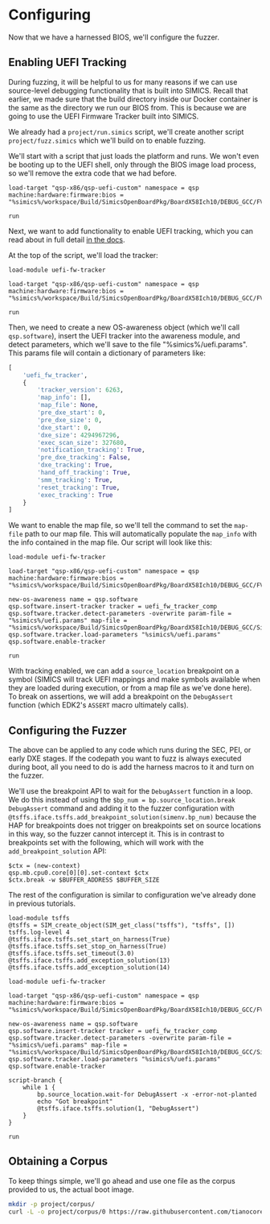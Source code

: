 # Configuring 

Now that we have a harnessed BIOS, we'll configure the fuzzer.

## Enabling UEFI Tracking

During fuzzing, it will be helpful to us for many reasons if we can use source-level
debugging functionality that is built into SIMICS. Recall that earlier, we made sure
that the build directory inside our Docker container is the same as the directory we
run our BIOS from. This is because we are going to use the UEFI Firmware Tracker built
into SIMICS.

We already had a `project/run.simics` script, we'll create another script
`project/fuzz.simics` which we'll build on to enable fuzzing.

We'll start with a script that just loads the platform and runs. We won't even be
booting up to the UEFI shell, only through the BIOS image load process, so we'll remove
the extra code that we had before.

```simics
load-target "qsp-x86/qsp-uefi-custom" namespace = qsp machine:hardware:firmware:bios = "%simics%/workspace/Build/SimicsOpenBoardPkg/BoardX58Ich10/DEBUG_GCC/FV/BOARDX58ICH10.fd"

run
```

Next, we want to add functionality to enable UEFI tracking, which you can read about
in full detail [in the docs](https://intel.github.io/tsffs/simics/analyzer-user-guide/uefi-fw-trk.html).

At the top of the script, we'll load the tracker:


```simics
load-module uefi-fw-tracker

load-target "qsp-x86/qsp-uefi-custom" namespace = qsp machine:hardware:firmware:bios = "%simics%/workspace/Build/SimicsOpenBoardPkg/BoardX58Ich10/DEBUG_GCC/FV/BOARDX58ICH10.fd"

run
```

Then, we need to create a new OS-awareness object (which we'll call `qsp.software`),
insert the UEFI tracker into the awareness module, and detect parameters, which we'll
save to the file "%simics%/uefi.params". This params file will contain a dictionary of
parameters like:

```python
[
    'uefi_fw_tracker',
    {
        'tracker_version': 6263,
        'map_info': [],
        'map_file': None,
        'pre_dxe_start': 0,
        'pre_dxe_size': 0,
        'dxe_start': 0,
        'dxe_size': 4294967296,
        'exec_scan_size': 327680,
        'notification_tracking': True,
        'pre_dxe_tracking': False,
        'dxe_tracking': True,
        'hand_off_tracking': True,
        'smm_tracking': True,
        'reset_tracking': True,
        'exec_tracking': True
    }
]
```

We want to enable the map file, so we'll tell the command to set the `map-file` path to
our map file. This will automatically populate the `map_info` with the info contained in
the map file. Our script will look like this:

```simics
load-module uefi-fw-tracker

load-target "qsp-x86/qsp-uefi-custom" namespace = qsp machine:hardware:firmware:bios = "%simics%/workspace/Build/SimicsOpenBoardPkg/BoardX58Ich10/DEBUG_GCC/FV/BOARDX58ICH10.fd"

new-os-awareness name = qsp.software
qsp.software.insert-tracker tracker = uefi_fw_tracker_comp
qsp.software.tracker.detect-parameters -overwrite param-file = "%simics%/uefi.params" map-file = "%simics%/workspace/Build/SimicsOpenBoardPkg/BoardX58Ich10/DEBUG_GCC/SimicsX58.map"
qsp.software.tracker.load-parameters "%simics%/uefi.params"
qsp.software.enable-tracker

run
```

With tracking enabled, we can add a `source_location` breakpoint on a symbol (SIMICS
will track UEFI mappings and make symbols available when they are loaded during
execution, or from a map file as we've done here). To break on assertions, we will
add a breakpoint on the `DebugAssert` function (which EDK2's `ASSERT` macro ultimately
calls).

## Configuring the Fuzzer

The above can be applied to any code which runs during the SEC, PEI, or early DXE
stages. If the codepath you want to fuzz is always executed during boot, all you need to
do is add the harness macros to it and turn on the fuzzer.

We'll use the breakpoint API to wait for the `DebugAssert` function in a loop. We do
this instead of using the `$bp_num = bp.source_location.break DebugAssert` command and
adding it to the fuzzer configuration with
`@tsffs.iface.tsffs.add_breakpoint_solution(simenv.bp_num)` because the HAP for
breakpoints does not trigger on breakpoints set on source locations in this way, so the
fuzzer cannot intercept it. This is in contrast to breakpoints set with the following,
which will work with the `add_breakpoint_solution` API:

```simics
$ctx = (new-context)
qsp.mb.cpu0.core[0][0].set-context $ctx
$ctx.break -w $BUFFER_ADDRESS $BUFFER_SIZE
```

The rest of the configuration is similar to configuration we've already done in previous
tutorials.

```simics
load-module tsffs
@tsffs = SIM_create_object(SIM_get_class("tsffs"), "tsffs", [])
tsffs.log-level 4
@tsffs.iface.tsffs.set_start_on_harness(True)
@tsffs.iface.tsffs.set_stop_on_harness(True)
@tsffs.iface.tsffs.set_timeout(3.0)
@tsffs.iface.tsffs.add_exception_solution(13)
@tsffs.iface.tsffs.add_exception_solution(14)

load-module uefi-fw-tracker

load-target "qsp-x86/qsp-uefi-custom" namespace = qsp machine:hardware:firmware:bios = "%simics%/workspace/Build/SimicsOpenBoardPkg/BoardX58Ich10/DEBUG_GCC/FV/BOARDX58ICH10.fd"

new-os-awareness name = qsp.software
qsp.software.insert-tracker tracker = uefi_fw_tracker_comp
qsp.software.tracker.detect-parameters -overwrite param-file = "%simics%/uefi.params" map-file = "%simics%/workspace/Build/SimicsOpenBoardPkg/BoardX58Ich10/DEBUG_GCC/SimicsX58.map"
qsp.software.tracker.load-parameters "%simics%/uefi.params"
qsp.software.enable-tracker

script-branch {
    while 1 {
        bp.source_location.wait-for DebugAssert -x -error-not-planted
        echo "Got breakpoint"
        @tsffs.iface.tsffs.solution(1, "DebugAssert")
    }
}

run
```

## Obtaining a Corpus

To keep things simple, we'll go ahead and use one file as the corpus provided to us, the
actual boot image.


```sh
mkdir -p project/corpus/
curl -L -o project/corpus/0 https://raw.githubusercontent.com/tianocore/edk2-platforms/master/Platform/Intel/SimicsOpenBoardPkg/Logo/Logo.bmp
```